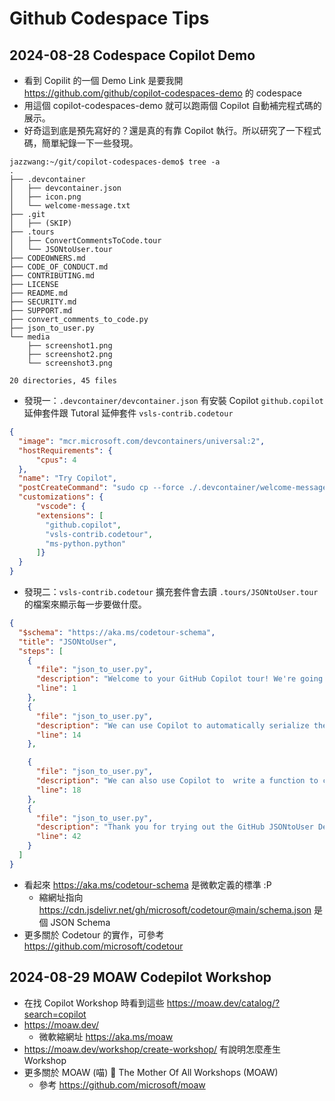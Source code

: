 # Github Codespace Tips

## 2024-08-28 Codespace Copilot Demo

- 看到 Copilit 的一個 Demo Link 是要我開 https://github.com/github/copilot-codespaces-demo 的 codespace
- 用這個 copilot-codespaces-demo 就可以跑兩個 Copilot 自動補完程式碼的展示。
- 好奇這到底是預先寫好的？還是真的有靠 Copilot 執行。所以研究了一下程式碼，簡單紀錄一下一些發現。
```
jazzwang:~/git/copilot-codespaces-demo$ tree -a
.
├── .devcontainer
│   ├── devcontainer.json
│   ├── icon.png
│   └── welcome-message.txt
├── .git
│   ├── (SKIP)
├── .tours
│   ├── ConvertCommentsToCode.tour
│   └── JSONtoUser.tour
├── CODEOWNERS.md
├── CODE_OF_CONDUCT.md
├── CONTRIBUTING.md
├── LICENSE
├── README.md
├── SECURITY.md
├── SUPPORT.md
├── convert_comments_to_code.py
├── json_to_user.py
└── media
    ├── screenshot1.png
    ├── screenshot2.png
    └── screenshot3.png

20 directories, 45 files
```
- 發現一：`.devcontainer/devcontainer.json` 有安裝 Copilot `github.copilot` 延伸套件跟 Tutoral 延伸套件 `vsls-contrib.codetour`
```json showLineNumbers highlightLine=1-5,8
{
  "image": "mcr.microsoft.com/devcontainers/universal:2",
  "hostRequirements": {
      "cpus": 4
  },
  "name": "Try Copilot",
  "postCreateCommand": "sudo cp --force ./.devcontainer/welcome-message.txt /usr/local/etc/vscode-dev-containers/first-run-notice.txt",
  "customizations": {
      "vscode": {
      "extensions": [
        "github.copilot",
        "vsls-contrib.codetour",
        "ms-python.python"
      ]}
  }
}
```
- 發現二：`vsls-contrib.codetour` 擴充套件會去讀 `.tours/JSONtoUser.tour` 的檔案來顯示每一步要做什麼。
```json
{
  "$schema": "https://aka.ms/codetour-schema",
  "title": "JSONtoUser",
  "steps": [
    {
      "file": "json_to_user.py",
      "description": "Welcome to your GitHub Copilot tour! We're going to jump right into a common use case for Copilot: helping write boilerplate code. Here you can see an example of the User class, as well as a  JSON representation of a user. \n\n Press `Next` to continue 👇",
      "line": 1
    },
    {
      "file": "json_to_user.py",
      "description": "We can use Copilot to automatically serialize the json into the class. Press __ENTER__ at the end of line 14 to prompt Copilot to generate the boilerplate code, and __TAB__ to accept the generated code. \n\nOnce it's generated the code, press `Next` to continue 👇",
      "line": 14
    },

    {
      "file": "json_to_user.py",
      "description": "We can also use Copilot to  write a function to convert from the class to JSON. Press __ENTER__ at the end of line 18 to prompt Copilot to generate the boilerplate code, and __TAB__ to accept the generated code. \n\nOnce it's generated the code, press `Next` to continue 👇",
      "line": 18
    },
    {
      "file": "json_to_user.py",
      "description": "Thank you for trying out the GitHub JSONtoUser Demo! Try out some new Code Tours in the bottom left panel! If you would like to sign up for Copilot visit here: https://github.com/features/copilot#pricing",
      "line": 42
    }
  ]
}
```
- 看起來 https://aka.ms/codetour-schema 是微軟定義的標準 :P
    - 縮網址指向 https://cdn.jsdelivr.net/gh/microsoft/codetour@main/schema.json 是個 JSON Schema
- 更多關於 Codetour 的實作，可參考 https://github.com/microsoft/codetour

## 2024-08-29 MOAW Codepilot Workshop

- 在找 Copilot Workshop 時看到這些 https://moaw.dev/catalog/?search=copilot
- https://moaw.dev/
    - 微軟縮網址 https://aka.ms/moaw
- https://moaw.dev/workshop/create-workshop/ 有說明怎麼產生 Workshop
- 更多關於 MOAW (喵) 🌳 The Mother Of All Workshops (MOAW)
    - 參考 https://github.com/microsoft/moaw
